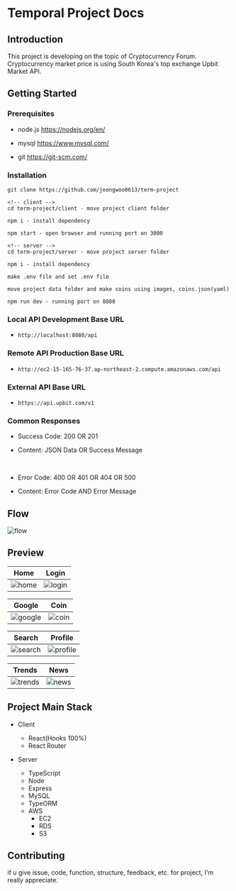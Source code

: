 # Temporal Project Docs

## Introduction

This project is developing on the topic of Cryptocurrency Forum. Cryptocurrency market price is using South Korea's top exchange Upbit Market API.

## Getting Started

### Prerequisites

- node.js https://nodejs.org/en/

- mysql https://www.mysql.com/

- git https://git-scm.com/

### Installation

```
git clone https://github.com/jeongwoo0613/term-project

<!-- client -->
cd term-project/client - move project client folder

npm i - install dependency

npm start - open browser and running port on 3000

<!-- server -->
cd term-project/server - move project server folder

npm i - install dependency

make .env file and set .env file

move project data folder and make coins using images, coins.json(yaml)

npm run dev - running port on 8080
```

### Local API Development Base URL

- `http://localhost:8080/api`

### Remote API Production Base URL

- `http://ec2-15-165-76-37.ap-northeast-2.compute.amazonaws.com/api`

### External API Base URL

- `https://api.upbit.com/v1`

### Common Responses

- Success Code: 200 OR 201

- Content: JSON Data OR Success Message

<br>

- Error Code: 400 OR 401 OR 404 OR 500

- Content: Error Code AND Error Message

## Flow

![flow](https://user-images.githubusercontent.com/46841257/132828091-4e2531d5-d733-4f1b-b386-c7eda964a785.png)

## Preview
Home             |  Login
:-------------------------:|:-------------------------:
![home](https://user-images.githubusercontent.com/46841257/135561164-486176d0-efc8-4dc7-acce-c3c7e151f60a.png)  |  ![login](https://user-images.githubusercontent.com/46841257/135561175-1e88ea7b-f700-412c-806f-48d39d8fa03b.png)

Google             |  Coin
:-------------------------:|:-------------------------:
![google](https://user-images.githubusercontent.com/46841257/135561184-f169b332-6d85-48f3-b5d7-83a8f4a193ed.png)  |  ![coin](https://user-images.githubusercontent.com/46841257/135561210-8bf715f1-7c36-4742-8440-5c0ac049adf0.png)

Search             |  Profile
:-------------------------:|:-------------------------:
![search](https://user-images.githubusercontent.com/46841257/135562493-da7baebd-bd30-42d9-ac67-f4202d2e6d87.png)  |  ![profile](https://user-images.githubusercontent.com/46841257/135562951-863e4df6-6707-45e9-9bd5-d7f7bdf90a33.png)  

Trends             |  News
:-------------------------:|:-------------------------:
![trends](https://user-images.githubusercontent.com/46841257/135562509-db93afb4-403c-4a49-afb9-ad2e42e44883.png)  |  ![news](https://user-images.githubusercontent.com/46841257/135562519-6fd25072-0498-41f8-acf9-8396efe43cdf.png)

## Project Main Stack

- Client

  - React(Hooks 100%)
  - React Router

- Server
  - TypeScript
  - Node
  - Express
  - MySQL
  - TypeORM
  - AWS
    - EC2
    - RDS
    - S3

## Contributing

if u give issue, code, function, structure, feedback, etc. for project, I'm really appreciate.
